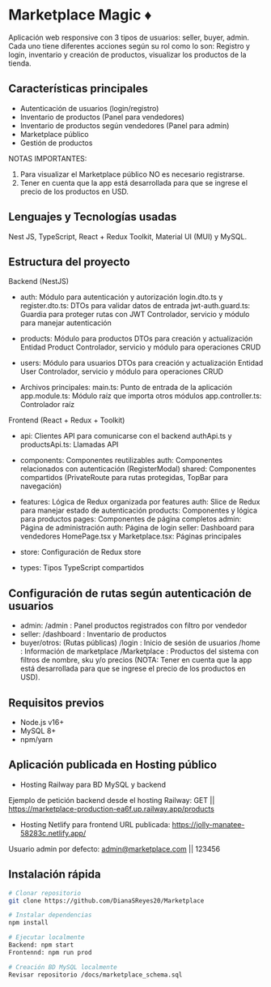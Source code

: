 # Marketplace Magic ♦

Aplicación web responsive con 3 tipos de usuarios: seller, buyer, admin. Cada uno tiene diferentes acciones según su rol como lo son: Registro y login, inventario y creación de productos, visualizar los productos de la tienda.

## Características principales

- Autenticación de usuarios (login/registro)
- Inventario de productos (Panel para vendedores)
- Inventario de productos según vendedores (Panel para admin)
- Marketplace público
- Gestión de productos

NOTAS IMPORTANTES: 
1. Para visualizar el Marketplace público NO es necesario registrarse.
2. Tener en cuenta que la app está desarrollada para que se ingrese el precio de los productos en USD.

## Lenguajes y Tecnologías usadas
Nest JS, TypeScript, React + Redux Toolkit, Material UI (MUI) y MySQL.

## Estructura del proyecto
Backend (NestJS)

- auth: Módulo para autenticación y autorización
	login.dto.ts y register.dto.ts: DTOs para validar datos de entrada
	jwt-auth.guard.ts: Guardia para proteger rutas con JWT
	Controlador, servicio y módulo para manejar autenticación

- products: Módulo para productos 
	DTOs para creación y actualización
	Entidad Product
	Controlador, servicio y módulo para operaciones CRUD

- users: Módulo para usuarios
	DTOs para creación y actualización
	Entidad User
	Controlador, servicio y módulo para operaciones CRUD

- Archivos principales:
	main.ts: Punto de entrada de la aplicación
	app.module.ts: Módulo raíz que importa otros módulos
	app.controller.ts: Controlador raíz

Frontend (React + Redux + Toolkit)
- api: Clientes API para comunicarse con el backend
	authApi.ts y productsApi.ts: Llamadas API

- components: Componentes reutilizables
	auth: Componentes relacionados con autenticación (RegisterModal)
	shared: Componentes compartidos (PrivateRoute para rutas protegidas, TopBar para navegación)

- features: Lógica de Redux organizada por features
	auth: Slice de Redux para manejar estado de autenticación
	products: Componentes y lógica para productos
	pages: Componentes de página completos
	admin: Página de administración
	auth: Página de login
	seller: Dashboard para vendedores
	HomePage.tsx y Marketplace.tsx: Páginas principales

- store: Configuración de Redux store

- types: Tipos TypeScript compartidos

## Configuración de rutas según autenticación de usuarios
- admin: /admin : Panel productos registrados con filtro por vendedor
- seller: /dashboard : Inventario de productos
- buyer/otros: (Rutas públicas)
	/login : Inicio de sesión de usuarios
	/home : Información de marketplace 
	/Marketplace : Productos del sistema con filtros de nombre, sku y/o precios (NOTA: Tener en cuenta que la app está desarrollada para que se ingrese el precio de los productos en USD).

## Requisitos previos

- Node.js v16+
- MySQL 8+
- npm/yarn

## Aplicación publicada en Hosting público
- Hosting Railway para BD MySQL y backend

Ejemplo de petición backend desde el hosting Railway:
GET || https://marketplace-production-ea6f.up.railway.app/products

- Hosting Netlify para frontend
URL publicada: https://jolly-manatee-58283c.netlify.app/

Usuario admin por defecto: admin@marketplace.com || 123456

## Instalación rápida

```bash
# Clonar repositorio
git clone https://github.com/DianaSReyes20/Marketplace

# Instalar dependencias
npm install

# Ejecutar localmente
Backend: npm start
Frontennd: npm run prod

# Creación BD MySQL localmente
Revisar repositorio /docs/marketplace_schema.sql